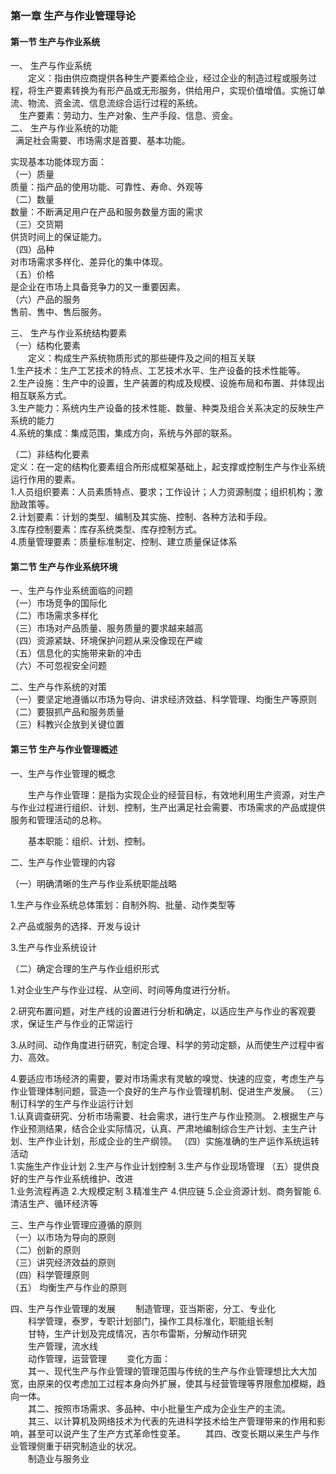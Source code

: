 ### 第一章 生产与作业管理导论 ###
#### 第一节 生产与作业系统 ####
一、	生产与作业系统  
&emsp;&emsp;定义：指由供应商提供各种生产要素给企业，经过企业的制造过程或服务过程，将生产要素转换为有形产品或无形服务，供给用户，实现价值增值。实施订单流、物流、资金流、信息流综合运行过程的系统。  
&ensp;&ensp;生产要素：劳动力、生产对象、生产手段、信息、资金。  
二、	生产与作业系统的功能  
&nbsp;&nbsp;满足社会需要、市场需求是首要、基本功能。

实现基本功能体现方面：  
（一）质量  
质量：指产品的使用功能、可靠性、寿命、外观等  
（二）数量  
数量：不断满足用户在产品和服务数量方面的需求  
（三）交货期  
供货时间上的保证能力。  
（四）品种  
对市场需求多样化、差异化的集中体现。  
（五）价格  
是企业在市场上具备竞争力的又一重要因素。  
（六）产品的服务  
售前、售中、售后服务。

三、	生产与作业系统结构要素  
（一）结构化要素  
&emsp;&emsp;定义：构成生产系统物质形式的那些硬件及之间的相互关联  
1.生产技术：生产工艺技术的特点、工艺技术水平、生产设备的技术性能等。  
2.生产设施：生产中的设置，生产装置的构成及规模、设施布局和布置、并体现出相互联系方式。  
3.生产能力：系统内生产设备的技术性能、数量、种类及组合关系决定的反映生产系统的能力  
4.系统的集成：集成范围，集成方向，系统与外部的联系。

（二）非结构化要素  
  定义：在一定的结构化要素组合所形成框架基础上，起支撑或控制生产与作业系统运行作用的要素。  
1.人员组织要素：人员素质特点、要求；工作设计；人力资源制度；组织机构；激励政策等。  
2.计划要素：计划的类型、编制及其实施、控制、各种方法和手段。  
3.库存控制要素：库存系统类型、库存控制方式。  
4.质量管理要素：质量标准制定、控制、建立质量保证体系  

#### 第二节 生产与作业系统环境 ####
一、生产与作业系统面临的问题  
（一）市场竞争的国际化  
（二）市场需求多样化  
（三）市场对产品质量、服务质量的要求越来越高  
（四）资源紧缺、环境保护问题从来没像现在严峻  
（五）信息化的实施带来新的冲击  
（六）不可忽视安全问题  

二、生产与作系统的对策  
（一）要坚定地遵循以市场为导向、讲求经济效益、科学管理、均衡生产等原则  
（二）要狠抓产品和服务质量  
（三）科教兴企放到关键位置  

#### 第三节 生产与作业管理概述

一、生产与作业管理的概念  

&emsp;&emsp;生产与作业管理：是指为实现企业的经营目标，有效地利用生产资源，对生产与作业过程进行组织、计划、控制，生产出满足社会需要、市场需求的产品或提供服务和管理活动的总称。  

&emsp;&emsp;基本职能：组织、计划、控制。  

二、生产与作业管理的内容  

（一）明确清晰的生产与作业系统职能战略  

1.生产与作业系统总体策划：自制外购、批量、动作类型等  

2.产品或服务的选择、开发与设计  

3.生产与作业系统设计  

（二）确定合理的生产与作业组织形式  

1.对企业生产与作业过程、从空间、时间等角度进行分析。

2.研究布置问题，对生产线的设置进行分析和确定，以适应生产与作业的客观要求，保证生产与作业的正常运行  

3.从时间、动作角度进行研究，制定合理、科学的劳动定额，从而使生产过程中省力、高效。  

4.要适应市场经济的需要，要对市场需求有灵敏的嗅觉、快速的应变，考虑生产与作业管理体制问题，营造一个良好的生产与作业管理机制、促进生产发展。
（三）制订科学的生产与作业运行计划  
1.认真调查研究、分析市场需要、社会需求，进行生产与作业预测。
2.根据生产与作业预测结果，结合企业实际情况，认真、严肃地编制综合生产计划、主生产计划、生产作业计划，形成企业的生产纲领。
（四）实施准确的生产运作系统运转活动  
1.实施生产作业计划
2.生产与作业计划控制
3.生产与作业现场管理
（五）提供良好的生产与作业系统维护、改进  
1.业务流程再造
2.大规模定制
3.精准生产
4.供应链
5.企业资源计划、商务智能
6.清洁生产、循环经济等

三、生产与作业管理应遵循的原则  
（一）以市场为导向的原则  
（二）创新的原则  
（三）讲究经济效益的原则  
（四）科学管理原则  
（五） 均衡生产与作业的原则

四、生产与作业管理的发展
&emsp;&emsp;制造管理，亚当斯密，分工、专业化  
&emsp;&emsp;科学管理，泰罗，专职计划部门，操作工具标准化，职能组长制  
&emsp;&emsp;甘特，生产计划及完成情况，吉尔布雷斯，分解动作研究  
&emsp;&emsp;生产管理，流水线  
&emsp;&emsp;动作管理，运营管理
&emsp;&emsp;变化方面：  
&emsp;&emsp;其一、现代生产与作业管理的管理范围与传统的生产与作业管理想比大大加宽，由原来的仅考虑加工过程本身向外扩展，使其与经营管理等界限愈加模糊，趋向一体。  
&emsp;&emsp;其二、按照市场需求、多品种、中小批量生产成为企业生产的主流。  
&emsp;&emsp;其三、以计算机及网络技术为代表的先进科学技术给生产管理带来的作用和影响，甚至可以说产生了生产方式革命性变革。
&emsp;&emsp;其四、改变长期以来生产与作业管理侧重于研究制造业的状况。  
&emsp;&emsp;制造业与服务业
